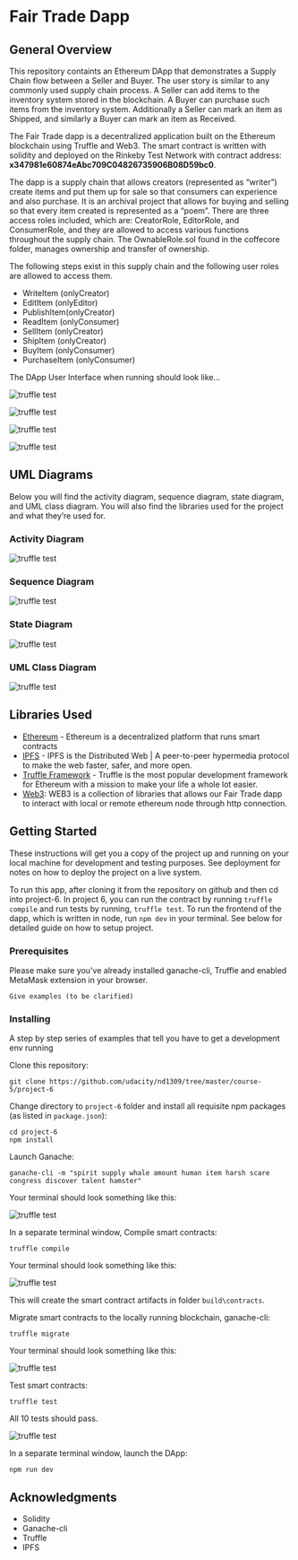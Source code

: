 # Fair Trade Dapp

## General Overview

This repository containts an Ethereum DApp that demonstrates a Supply Chain flow between a Seller and Buyer. The user story is similar to any commonly used supply chain process. A Seller can add items to the inventory system stored in the blockchain. A Buyer can purchase such items from the inventory system. Additionally a Seller can mark an item as Shipped, and similarly a Buyer can mark an item as Received.

The Fair Trade dapp is a decentralized application built on the Ethereum blockchain using Truffle and Web3. The smart contract is written with solidity and deployed on the Rinkeby Test Network with contract address: **x347981e60874eAbc709C04826735906B08D59bc0**.

The dapp is a supply chain that allows creators (represented as “writer”) create items and put them up for sale so that consumers can experience and also purchase. It is an archival project that allows for buying and selling so that every item created is represented as a “poem”. There are three access roles included, which are: CreatorRole, EditorRole, and ConsumerRole, and they are allowed to access various functions throughout the supply chain. The OwnableRole.sol found in the coffecore folder, manages ownership and transfer of ownership.  

The following steps exist in this supply chain and the following user roles are allowed to access them. 

* WriteItem (onlyCreator)
* EditItem (onlyEditor)
* PublishItem(onlyCreator)
* ReadItem (onlyConsumer)
* SellItem (onlyCreator)
* ShipItem (onlyCreator)
* BuyItem (onlyConsumer)
* PurchaseItem (onlyConsumer)


The DApp User Interface when running should look like...

![truffle test](images/ftc_overview.png)

![truffle test](images/fct_creator_details.png)

![truffle test](images/fct_product_details.png)

![truffle test](images/ftc_transaction_history.png)
 
 ## UML Diagrams

Below you will find the activity diagram, sequence diagram, state diagram, and UML class diagram. You will also find the libraries used for the project and what they’re used for.

### Activity Diagram
![truffle test](images/activity_diagram.png)

### Sequence Diagram
![truffle test](images/sequence_diagram.png)

### State Diagram
![truffle test](images/state_diagram.png)

### UML Class Diagram
![truffle test](images/uml_class.png)

## Libraries Used


* [Ethereum](https://www.ethereum.org/) - Ethereum is a decentralized platform that runs smart contracts
* [IPFS](https://ipfs.io/) - IPFS is the Distributed Web | A peer-to-peer hypermedia protocol
to make the web faster, safer, and more open.
* [Truffle Framework](http://truffleframework.com/) - Truffle is the most popular development framework for Ethereum with a mission to make your life a whole lot easier.
* [Web3](https://web3js.readthedocs.io/en/v1.2.9/): WEB3 is a collection of libraries that allows our Fair Trade dapp to interact with local or remote ethereum node through http connection. 



## Getting Started

These instructions will get you a copy of the project up and running on your local machine for development and testing purposes. See deployment for notes on how to deploy the project on a live system.

To run this app, after cloning it from the repository on github and then cd into project-6. In project 6, you can run the contract by running `truffle compile` and run tests by running, `truffle test`. To run the frontend of the dapp, which is written in node, run `npm dev` in your terminal. See below for detailed guide on how to setup project. 


### Prerequisites

Please make sure you've already installed ganache-cli, Truffle and enabled MetaMask extension in your browser.

```
Give examples (to be clarified)
```

### Installing

A step by step series of examples that tell you have to get a development env running

Clone this repository:

```
git clone https://github.com/udacity/nd1309/tree/master/course-5/project-6
```

Change directory to ```project-6``` folder and install all requisite npm packages (as listed in ```package.json```):

```
cd project-6
npm install
```

Launch Ganache:

```
ganache-cli -m "spirit supply whale amount human item harsh scare congress discover talent hamster"
```

Your terminal should look something like this:

![truffle test](images/ganache-cli.png)

In a separate terminal window, Compile smart contracts:

```
truffle compile
```

Your terminal should look something like this:

![truffle test](images/truffle_compile.png)

This will create the smart contract artifacts in folder ```build\contracts```.

Migrate smart contracts to the locally running blockchain, ganache-cli:

```
truffle migrate
```

Your terminal should look something like this:

![truffle test](images/truffle_migrate.png)

Test smart contracts:

```
truffle test
```

All 10 tests should pass.

![truffle test](images/truffle_test.png)

In a separate terminal window, launch the DApp:

```
npm run dev
```

## Acknowledgments

* Solidity
* Ganache-cli
* Truffle
* IPFS
